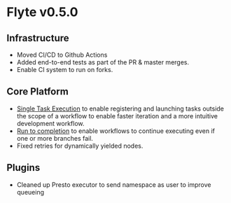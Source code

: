 # Flyte v0.5.0

## Infrastructure
- Moved CI/CD to Github Actions
- Added end-to-end tests as part of the PR & master merges. 
- Enable CI system to run on forks.

## Core Platform
- [Single Task Execution](https://flyte.readthedocs.io/en/latest/user/features/single_task_execution.html) to enable registering and launching tasks outside the scope of a workflow to enable faster iteration and a more intuitive development workflow.
- [Run to completion](https://flyte.readthedocs.io/en/latest/user/features/on_failure_policy.html) to enable workflows to continue executing even if one or more branches fail.
- Fixed retries for dynamically yielded nodes.

## Plugins
- Cleaned up Presto executor to send namespace as user to improve queueing
